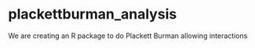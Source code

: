 plackettburman_analysis
=======================

We are creating an R package to do Plackett Burman allowing interactions
